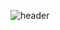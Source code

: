 ![header](https://capsule-render.vercel.app/api?type=slice&color=gradient&height=300&section=header&text=Python&fontSize=90&fontColor=191919)
